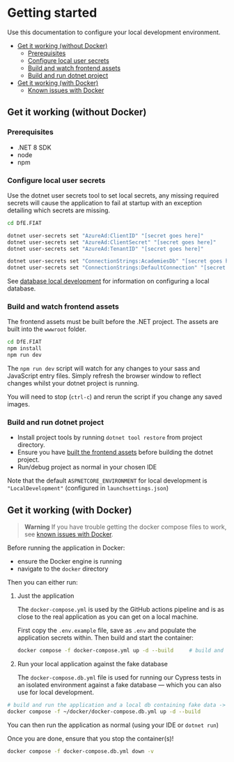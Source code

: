 # Getting started

Use this documentation to configure your local development environment.

- [Get it working (without Docker)](#get-it-working-without-docker)
  - [Prerequisites](#prerequisites)
  - [Configure local user secrets](#configure-local-user-secrets)
  - [Build and watch frontend assets](#build-and-watch-frontend-assets)
  - [Build and run dotnet project](#build-and-run-dotnet-project)
- [Get it working (with Docker)](#get-it-working-with-docker)
  - [Known issues with Docker](./docker-issues.md)

## Get it working (without Docker)

### Prerequisites

- .NET 8 SDK
- node
- npm

### Configure local user secrets

Use the dotnet user secrets tool to set local secrets, any missing required secrets will cause the application to fail at startup with an exception detailing which secrets are missing.

```bash
cd DfE.FIAT

dotnet user-secrets set "AzureAd:ClientID" "[secret goes here]"
dotnet user-secrets set "AzureAd:ClientSecret" "[secret goes here]"
dotnet user-secrets set "AzureAd:TenantID" "[secret goes here]"

dotnet user-secrets set "ConnectionStrings:AcademiesDb" "[secret goes here for AcademiesDb]"
dotnet user-secrets set "ConnectionStrings:DefaultConnection" "[secret goes here for FiatDb]"
```

See [database local development](./databases.md#local-development) for information on configuring a local database.

### Build and watch frontend assets

The frontend assets must be built before the .NET project. The assets are built into the `wwwroot` folder.

```bash
cd DfE.FIAT
npm install
npm run dev
```

The `npm run dev` script will watch for any changes to your sass and JavaScript entry files. Simply refresh the browser window to reflect changes whilst your dotnet project is running.

You will need to stop (`ctrl-c`) and rerun the script if you change any saved images.

### Build and run dotnet project

- Install project tools by running `dotnet tool restore` from project directory.
- Ensure you have [built the frontend assets](#build-and-watch-frontend-assets) before building the dotnet project.
- Run/debug project as normal in your chosen IDE

Note that the default `ASPNETCORE_ENVIRONMENT` for local development is `"LocalDevelopment"` (configured in `launchsettings.json`)

## Get it working (with Docker)

> **Warning**
> If you have trouble getting the docker compose files to work, see [known issues with Docker](./docker-issues.md).

Before running the application in Docker:

- ensure the Docker engine is running
- navigate to the `docker` directory

Then you can either run:

1. Just the application

    The `docker-compose.yml` is used by the GitHub actions pipeline and is as close to the real application as you can get on a local machine.

    First copy the `.env.example` file, save as `.env` and populate the application secrets within. Then build and start the container:

    ```bash
    docker compose -f docker-compose.yml up -d --build     # build and run the application alone
    ```

1. Run your local application against the fake database

    The `docker-compose.db.yml` file is used for running our Cypress tests in an isolated environment against a fake database — which you can also use for local development.

```bash
# build and run the application and a local db containing fake data -> most useful for tests
docker compose -f ~/docker/docker-compose.db.yml up -d --build  
```

You can then run the application as normal (using your IDE or `dotnet run`)

Once you are done, ensure that you stop the container(s)!

```bash
docker compose -f docker-compose.db.yml down -v
```
